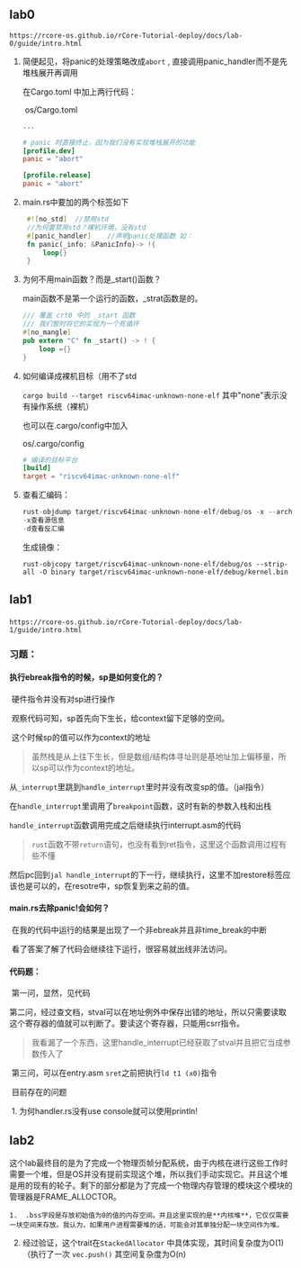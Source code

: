 ## lab0

`https://rcore-os.github.io/rCore-Tutorial-deploy/docs/lab-0/guide/intro.html`

1. 简便起见，将panic的处理策略改成`abort` , 直接调用panic_handler而不是先堆栈展开再调用

   在Cargo.toml 中加上两行代码：

   ​	os/Cargo.toml

   ```toml
   ...
   
   # panic 时直接终止，因为我们没有实现堆栈展开的功能
   [profile.dev]
   panic = "abort"
   
   [profile.release]
   panic = "abort"
   ```

2. main.rs中要加的两个标签如下

   ```rust
	#![no_std]	//禁用std
	//为何要禁用std？裸机环境，没有std
	#[panic_handler]	//声明panic处理函数 如：
	fn panic(_info: &PanicInfo)-> !{
	    loop{}
	}

   ```

3. 为何不用main函数？而是_start()函数？

   main函数不是第一个运行的函数，_strat函数是的。

   ```rust
   /// 覆盖 crt0 中的 _start 函数
   /// 我们暂时将它的实现为一个死循环
   #[no_mangle]
   pub extern "C" fn _start() -> ! {
       loop ={}
   }
   ```

4. 如何编译成裸机目标（用不了std

   ```cargo build --target riscv64imac-unknown-none-elf```  其中"none"表示没有操作系统（裸机）

   也可以在.cargo/config中加入

   os/.cargo/config

   ```toml
   # 编译的目标平台
   [build]
   target = "riscv64imac-unknown-none-elf"
   ```

5. 查看汇编码：

   ```rust
   rust-objdump target/riscv64imac-unknown-none-elf/debug/os -x --arch-name=riscv64
   -x查看源信息
   -d查看反汇编
   ```

   生成镜像：

   `rust-objcopy target/riscv64imac-unknown-none-elf/debug/os --strip-all -O binary target/riscv64imac-unknown-none-elf/debug/kernel.bin`

   


## lab1

​	`https://rcore-os.github.io/rCore-Tutorial-deploy/docs/lab-1/guide/intro.html`

### 	习题：

#### 		执行ebreak指令的时候，sp是如何变化的？

​			硬件指令并没有对sp进行操作

​			观察代码可知，sp首先向下生长，给context留下足够的空间。

​			这个时候sp的值可以作为context的地址

> ​			虽然栈是从上往下生长，但是数组/结构体寻址则是基地址加上偏移量，所以sp可以作为context的地址。

​			从`_interrupt`里跳到`handle_interrupt`里时并没有改变sp的值。（jal指令）

​			在`handle_interrupt`里调用了`breakpoint`函数，这时有新的参数入栈和出栈

​			`handle_interrupt`函数调用完成之后继续执行interrupt.asm的代码

> `rust`函数不带`return`语句，也没有看到ret指令，这里这个函数调用过程有些不懂

​			然后pc回到`jal handle_interrupt`的下一行，继续执行，这里不加restore标签应该也是可以的，在resotre中，sp恢复到来之前的值。

#### 		main.rs去除panic!会如何？

​			在我的代码中运行的结果是出现了一个非ebreak并且非time_break的中断

​			看了答案了解了代码会继续往下运行，很容易就出线非法访问。

#### 		代码题：

​			第一问，显然，见代码

​			第二问，经过查文档，stval可以在地址例外中保存出错的地址，所以只需要读取这个寄存器的值就可以判断了。要读这个寄存器，只能用csrr指令。

> 我看漏了一个东西，这里handle_interrupt已经获取了stval并且把它当成参数传入了

​			第三问，可以在entry.asm `sret`之前把执行`ld t1 (x0)`指令

​	目前存在的问题

​				1. 为何handler.rs没有use console就可以使用println!

## lab2

​	这个lab最终目的是为了完成一个物理页帧分配系统，由于内核在进行这些工作时需要一个堆，但是OS并没有提前实现这个堆，所以我们手动实现它。并且这个堆是用的现有的轮子。剩下的部分都是为了完成一个物理内存管理的模块这个模块的管理器是FRAME_ALLOCTOR。

 	1.  .bss字段是存放初始值为0的值的内存空间。并且这里实现的是**内核堆**，它仅仅需要一块空间来存放。我认为，如果用户进程需要堆的话，可能会对其单独分配一块空间作为堆。

2. 经过验证，这个trait在`StackedAllocator` 中具体实现，其时间复杂度为O(1)  （执行了一次 `vec.push()`  其空间复杂度为O(n)